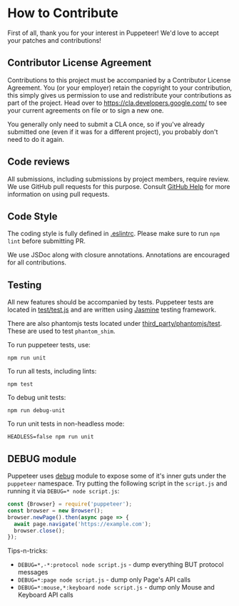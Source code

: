 # How to Contribute

First of all, thank you for your interest in Puppeteer!
We'd love to accept your patches and contributions!

## Contributor License Agreement

Contributions to this project must be accompanied by a Contributor License
Agreement. You (or your employer) retain the copyright to your contribution,
this simply gives us permission to use and redistribute your contributions as
part of the project. Head over to <https://cla.developers.google.com/> to see
your current agreements on file or to sign a new one.

You generally only need to submit a CLA once, so if you've already submitted one
(even if it was for a different project), you probably don't need to do it
again.

## Code reviews

All submissions, including submissions by project members, require review. We
use GitHub pull requests for this purpose. Consult
[GitHub Help](https://help.github.com/articles/about-pull-requests/) for more
information on using pull requests.

## Code Style

The coding style is fully defined in [.eslintrc](https://github.com/GoogleChrome/puppeteer/blob/master/.eslintrc.js).
Please make sure to run `npm lint` before submitting PR.

We use JSDoc along with closure annotations. Annotations are encouraged for
all contributions.

## Testing

All new features should be accompanied by tests. Puppeteer tests are located in [test/test.js](https://github.com/GoogleChrome/puppeteer/blob/master/test/test.js)
and are written using [Jasmine](https://jasmine.github.io/) testing framework.

There are also phantomjs tests located under [third_party/phantomjs/test](https://github.com/GoogleChrome/puppeteer/tree/master/third_party/phantomjs). These
are used to test `phantom_shim`.

To run puppeteer tests, use:
```
npm run unit
```

To run all tests, including lints:
```
npm test
```

To debug unit tests:
```
npm run debug-unit
```

To run unit tests in non-headless mode:
```
HEADLESS=false npm run unit
```

## DEBUG module
Puppeteer uses [debug](https://github.com/visionmedia/debug) module to expose some of it's inner guts under the `puppeteer` namespace.
Try putting the following script in the `script.js` and running it via `DEBUG=* node script.js`:

```js
const {Browser} = require('puppeteer');
const browser = new Browser();
browser.newPage().then(async page => {
  await page.navigate('https://example.com');
  browser.close();
});
```

Tips-n-tricks:
- `DEBUG=*,-*:protocol node script.js` - dump everything BUT protocol messages
- `DEBUG=*:page node script.js` - dump only Page's API calls
- `DEBUG=*:mouse,*:keyboard node script.js` - dump only Mouse and Keyboard API calls